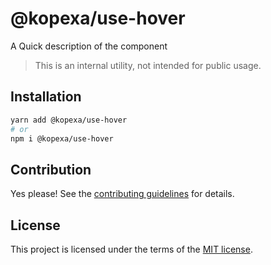 # @kopexa/use-hover

A Quick description of the component

> This is an internal utility, not intended for public usage.

## Installation

```sh
yarn add @kopexa/use-hover
# or
npm i @kopexa/use-hover
```

## Contribution

Yes please! See the
[contributing guidelines](https://github.com/kopexa-grc/sight/blob/master/CONTRIBUTING.md)
for details.

## License

This project is licensed under the terms of the
[MIT license](https://github.com/kopexa-grc/sight/blob/master/LICENSE).